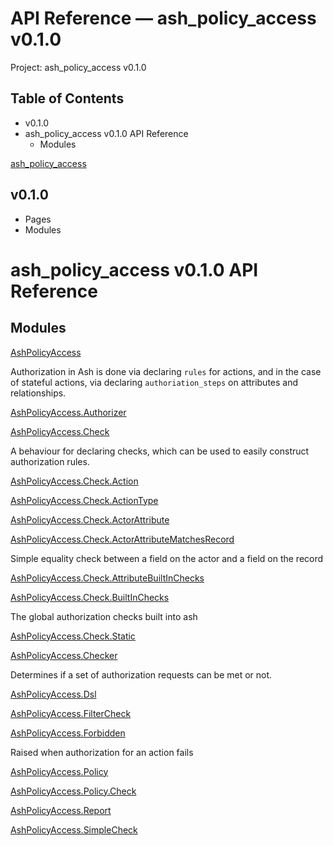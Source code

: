 # API Reference — ash_policy_access v0.1.0

Project: ash_policy_access v0.1.0

## Table of Contents

  - v0.1.0
- ash_policy_access v0.1.0 API Reference
  - Modules

[ ash_policy_access ](external_link)

##  v0.1.0 

  * Pages
  * Modules






#  ash_policy_access v0.1.0 API Reference 

##  Modules 

[AshPolicyAccess](external_link)

Authorization in Ash is done via declaring `rules` for actions, and in the case of stateful actions, via declaring `authoriation_steps` on attributes and relationships.

[AshPolicyAccess.Authorizer](external_link)

[AshPolicyAccess.Check](external_link)

A behaviour for declaring checks, which can be used to easily construct authorization rules.

[AshPolicyAccess.Check.Action](external_link)

[AshPolicyAccess.Check.ActionType](external_link)

[AshPolicyAccess.Check.ActorAttribute](external_link)

[AshPolicyAccess.Check.ActorAttributeMatchesRecord](external_link)

Simple equality check between a field on the actor and a field on the record

[AshPolicyAccess.Check.AttributeBuiltInChecks](external_link)

[AshPolicyAccess.Check.BuiltInChecks](external_link)

The global authorization checks built into ash

[AshPolicyAccess.Check.Static](external_link)

[AshPolicyAccess.Checker](external_link)

Determines if a set of authorization requests can be met or not.

[AshPolicyAccess.Dsl](external_link)

[AshPolicyAccess.FilterCheck](external_link)

[AshPolicyAccess.Forbidden](external_link)

Raised when authorization for an action fails

[AshPolicyAccess.Policy](external_link)

[AshPolicyAccess.Policy.Check](external_link)

[AshPolicyAccess.Report](external_link)

[AshPolicyAccess.SimpleCheck](external_link)
